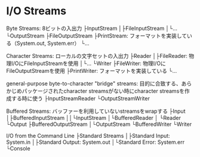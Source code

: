 # I/O Streams

Byte Streams: 8ビットの入出力
├InputStream
│├FileInputStream
│└...
└OutputStream
 ├FileOutputStream
 ├PrintStream: フォーマットを実装している（System.out, System.err）
 └...

Character Streams: ローカルの文字セットの入出力
├Reader
│├FileReader: 物理I/OにFileInputStreamを使用
│└...
└Writer
 ├FileWriter: 物理I/OにFileOutputStreamを使用
 ├PrintWriter: フォーマットを実装している
 └...

general-purpose byte-to-character "bridge" streams: 目的に合致する、あらかじめパッケージされたcharacter streamsがない時にcharacter streamsを作成する時に使う
├InputStreamReader
└OutputStreamWriter

Buffered Streams: バッファーを利用していないstreamsをwrapする
├Input
│├BufferedInputStream
││└InputStream
│└BufferedReader
│ └Reader
└Output
 ├BufferedOutputStream
 │└OutputStream
 └BufferedWriter
  └Writer

I/O from the Command Line
├Standard Streams
│├Standard Input: System.in
│├Standard Output: System.out
│└Standard Error: System.err
└Console
